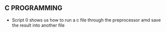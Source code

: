 ## C PROGRAMMING 

* Script 0 shows us how to run a c file through the preprocessor amd save the result into another file 

